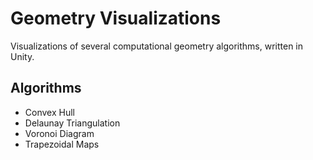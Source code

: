 # Geometry Visualizations

Visualizations of several computational geometry algorithms, written in Unity.

## Algorithms

* Convex Hull
* Delaunay Triangulation
* Voronoi Diagram
* Trapezoidal Maps